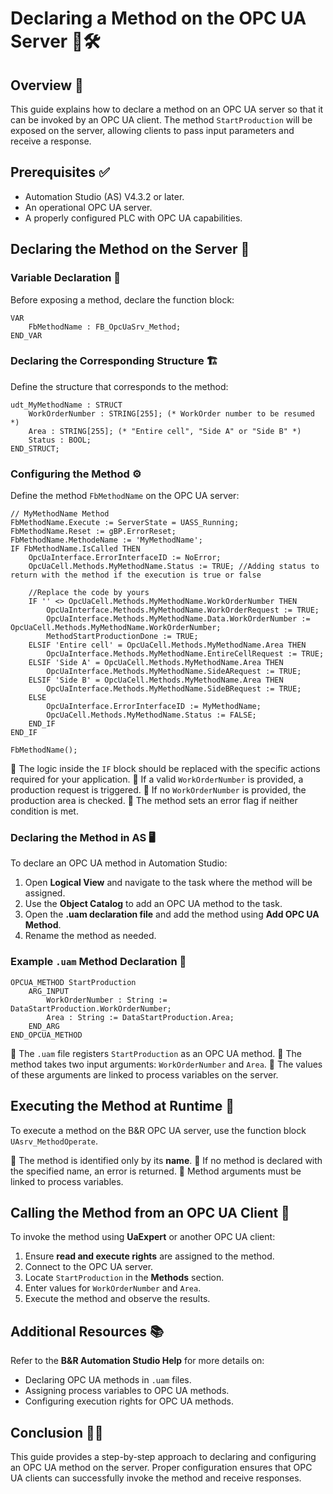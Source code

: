 # Declaring a Method on the OPC UA Server 📡🛠️

## Overview 🚀

This guide explains how to declare a method on an OPC UA server so that it can be invoked by an OPC UA client. The method `StartProduction` will be exposed on the server, allowing clients to pass input parameters and receive a response.

## Prerequisites ✅

- Automation Studio (AS) V4.3.2 or later.
- An operational OPC UA server.
- A properly configured PLC with OPC UA capabilities.

## Declaring the Method on the Server 🔧

### Variable Declaration 📝

Before exposing a method, declare the function block:

```structured-text
VAR
    FbMethodName : FB_OpcUaSrv_Method;
END_VAR
```

### Declaring the Corresponding Structure 🏗️

Define the structure that corresponds to the method:

```structured-text
udt_MyMethodName : STRUCT  
    WorkOrderNumber : STRING[255]; (* WorkOrder number to be resumed *)
    Area : STRING[255]; (* "Entire cell", "Side A" or "Side B" *)
    Status : BOOL;
END_STRUCT;
```

### Configuring the Method ⚙️

Define the method `FbMethodName` on the OPC UA server:

```structured-text
// MyMethodName Method
FbMethodName.Execute := ServerState = UASS_Running;
FbMethodName.Reset := gBP.ErrorReset;
FbMethodName.MethodeName := 'MyMethodName';
IF FbMethodName.IsCalled THEN
    OpcUaInterface.ErrorInterfaceID := NoError;
    OpcUaCell.Methods.MyMethodName.Status := TRUE; //Adding status to return with the method if the execution is true or false

    //Replace the code by yours
    IF '' <> OpcUaCell.Methods.MyMethodName.WorkOrderNumber THEN
        OpcUaInterface.Methods.MyMethodName.WorkOrderRequest := TRUE;
        OpcUaInterface.Methods.MyMethodName.Data.WorkOrderNumber := OpcUaCell.Methods.MyMethodName.WorkOrderNumber;
        MethodStartProductionDone := TRUE;
    ELSIF 'Entire cell' = OpcUaCell.Methods.MyMethodName.Area THEN
        OpcUaInterface.Methods.MyMethodName.EntireCellRequest := TRUE;        
    ELSIF 'Side A' = OpcUaCell.Methods.MyMethodName.Area THEN
        OpcUaInterface.Methods.MyMethodName.SideARequest := TRUE;    
    ELSIF 'Side B' = OpcUaCell.Methods.MyMethodName.Area THEN
        OpcUaInterface.Methods.MyMethodName.SideBRequest := TRUE;
    ELSE
        OpcUaInterface.ErrorInterfaceID := MyMethodName;
        OpcUaCell.Methods.MyMethodName.Status := FALSE;
    END_IF        
END_IF

FbMethodName();
```

📌 The logic inside the `IF` block should be replaced with the specific actions required for your application.
📌 If a valid `WorkOrderNumber` is provided, a production request is triggered.
📌 If no `WorkOrderNumber` is provided, the production area is checked.
📌 The method sets an error flag if neither condition is met.

### Declaring the Method in AS 🖥️

To declare an OPC UA method in Automation Studio:

1. Open **Logical View** and navigate to the task where the method will be assigned.
2. Use the **Object Catalog** to add an OPC UA method to the task.
3. Open the **.uam declaration file** and add the method using **Add OPC UA Method**.
4. Rename the method as needed.

### Example `.uam` Method Declaration 📄

```structured-text
OPCUA_METHOD StartProduction
    ARG_INPUT
        WorkOrderNumber : String := DataStartProduction.WorkOrderNumber;
        Area : String := DataStartProduction.Area;
    END_ARG
END_OPCUA_METHOD
```

📌 The `.uam` file registers `StartProduction` as an OPC UA method.
📌 The method takes two input arguments: `WorkOrderNumber` and `Area`.
📌 The values of these arguments are linked to process variables on the server.

## Executing the Method at Runtime 🔄

To execute a method on the B&R OPC UA server, use the function block `UAsrv_MethodOperate`.

📌 The method is identified only by its **name**.
📌 If no method is declared with the specified name, an error is returned.
📌 Method arguments must be linked to process variables.

## Calling the Method from an OPC UA Client 🔌

To invoke the method using **UaExpert** or another OPC UA client:

1. Ensure **read and execute rights** are assigned to the method.
2. Connect to the OPC UA server.
3. Locate `StartProduction` in the **Methods** section.
4. Enter values for `WorkOrderNumber` and `Area`.
5. Execute the method and observe the results.

## Additional Resources 📚

Refer to the **B&R Automation Studio Help** for more details on:
- Declaring OPC UA methods in `.uam` files.
- Assigning process variables to OPC UA methods.
- Configuring execution rights for OPC UA methods.

## Conclusion 🎯✅

This guide provides a step-by-step approach to declaring and configuring an OPC UA method on the server. Proper configuration ensures that OPC UA clients can successfully invoke the method and receive responses.

